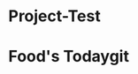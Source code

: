 # Project-Test
<!DOCTYPE html>
<html lang="en">
  <head>
    <meta charset="UTF-8">
    <meta name="viewport" content="width=device-width, initial-scale=1.0">
    <title>Test 1</title>
  </head>
  <body>
    <h1>Food's Todaygit</h1>
  </body>
</html>